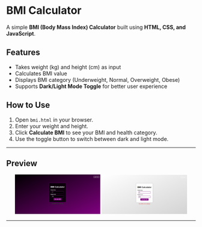 # BMI Calculator

A simple **BMI (Body Mass Index) Calculator** built using **HTML, CSS, and JavaScript**.

## Features
- Takes weight (kg) and height (cm) as input  
- Calculates BMI value  
- Displays BMI category (Underweight, Normal, Overweight, Obese)  
- Supports **Dark/Light Mode Toggle** for better user experience  

## How to Use
1. Open `bmi.html` in your browser.  
2. Enter your weight and height.  
3. Click **Calculate BMI** to see your BMI and health category.  
4. Use the toggle button to switch between dark and light mode.  

---

## Preview

<p align="center">
  <img src="dark-mode.png" alt="Dark Mode" width="45%" />
  <img src="light-mode.png" alt="Light Mode" width="45%" />
</p>

---

